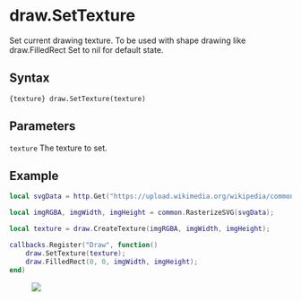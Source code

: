 # draw.SetTexture
Set current drawing texture. To be used with shape drawing like draw.FilledRect Set to nil for default state.
## Syntax
``` 
{texture} draw.SetTexture(texture)
```

## Parameters
```texture``` The texture to set.

## Example
```lua
local svgData = http.Get("https://upload.wikimedia.org/wikipedia/commons/f/fd/Ghostscript_Tiger.svg");

local imgRGBA, imgWidth, imgHeight = common.RasterizeSVG(svgData);

local texture = draw.CreateTexture(imgRGBA, imgWidth, imgHeight);

callbacks.Register("Draw", function()
    draw.SetTexture(texture);
    draw.FilledRect(0, 0, imgWidth, imgHeight);
end)
```

<figure>
  <img src="/kb/lua/docs/library/draw/createtexture.png"/>
</figure>
